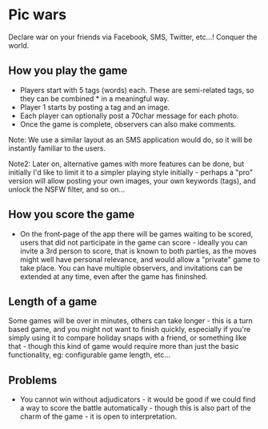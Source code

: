 # Pic wars

Declare war on your friends via Facebook, SMS, Twitter, etc...! Conquer the world.


## How you play the game

* Players start with 5 tags (words) each. These are semi-related tags, so they can be combined * in a meaningful way.
* Player 1 starts by posting a tag and an image.
* Each player can optionally post a 70char message for each photo.
* Once the game is complete, observers can also make comments.

Note: We use a similar layout as an SMS application would do, so it will be instantly familiar to the users.

Note2: Later on, alternative games with more features can be done, but initially I'd like to limit it to a simpler playing style initially - perhaps a "pro" version will allow posting your own images, your own keywords (tags), and unlock the NSFW filter, and so on...

## How you score the game

* On the front-page of the app there will be games waiting to be scored, users that did not participate in the game can score - ideally you can invite a 3rd person to score, that is known to both parties, as the moves might well have personal relevance, and would allow a "private" game to take place. You can have multiple observers, and invitations can be extended at any time, even after the game has fininshed.

## Length of a game

Some games will be over in minutes, others can take longer - this is a turn based game, and you might not want to finish quickly, especially if you're simply using it to compare holiday snaps with a friend, or something like that - though this kind of game would require more than just the basic functionality, eg: configurable game length, etc...

## Problems

* You cannot win without adjudicators - it would be good if we could find a way to score the battle automatically - though this is also part of the charm of the game - it is open to interpretation.